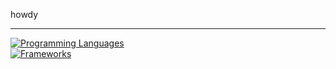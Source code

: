 howdy


-----
[![Programming Languages](https://skillicons.dev/icons?i=rust,lua,bash,python,cs)](https://skillicons.dev)  
[![Frameworks](https://skillicons.dev/icons?i=docker,godot)](https://skillicons.dev)
